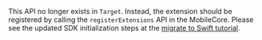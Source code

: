This API no longer exists in `Target`. Instead, the extension should be registered by calling the `registerExtensions` API in the MobileCore. Please see the updated SDK initialization steps at the [migrate to Swift tutorial](../migrate-to-swift.md#update-sdk-initialization).